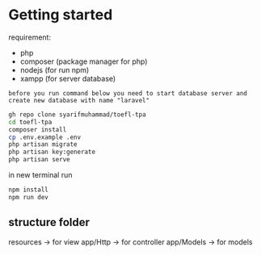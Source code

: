 # Getting started

requirement:
- php
- composer (package manager for php)
- nodejs (for run npm)
- xampp (for server database)

``
before you run command below you need to start database server and create new database with name "laravel"
``


```bash
gh repo clone syarifmuhammad/toefl-tpa 
cd toefl-tpa
composer install
cp .env.example .env
php artisan migrate
php artisan key:generate
php artisan serve
```

in new terminal run
```bash
npm install
npm run dev
```


## structure folder
resources -> for view
app/Http -> for controller
app/Models -> for models
